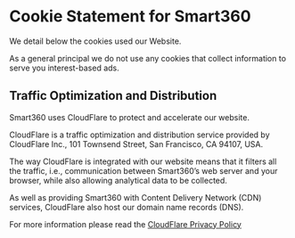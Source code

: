 Cookie Statement for Smart360
=============================

We detail below the cookies used our Website. 

As a general principal we do not use any cookies that collect information to serve you interest-based ads. 

Traffic Optimization and Distribution
-------------------------------------

Smart360 uses CloudFlare to protect and accelerate our website. 

CloudFlare is a traffic optimization and distribution service provided by CloudFlare Inc., 101 Townsend Street, San Francisco, CA 94107, USA. 

The way CloudFlare is integrated with our website means that it filters all the traffic, i.e., communication between Smart360’s web server and your browser, while also allowing analytical data to be collected. 

As well as providing Smart360 with Content Delivery Network (CDN) services, CloudFlare also host our domain name records (DNS).

For more information please read the [CloudFlare Privacy Policy](https://www.cloudflare.com/privacypolicy/)
